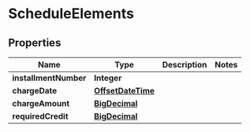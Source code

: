 
# ScheduleElements

## Properties
Name | Type | Description | Notes
------------ | ------------- | ------------- | -------------
**installmentNumber** | **Integer** |  | 
**chargeDate** | [**OffsetDateTime**](OffsetDateTime.md) |  | 
**chargeAmount** | [**BigDecimal**](BigDecimal.md) |  | 
**requiredCredit** | [**BigDecimal**](BigDecimal.md) |  | 



